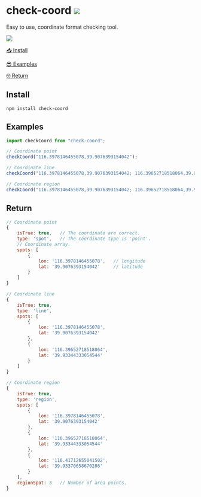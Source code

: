 # check-coord [![](https://img.shields.io/npm/v/check-coord.svg?style=flat)](https://www.npmjs.com/package/check-coord)

Easy to use, coordinate format checking tool.

[![](https://img.shields.io/github/stars/mk965/check-coord?style=social)](https://github.com/mk965/check-coord)

[📥 Install]("#install")

[😎 Examples]("#examples")

[🤓 Return]("#return")


<h2 id='tags'>Install</h2>

```shell
npm install check-coord
```

<h2 id='tags'>Examples</h2>

```js
import checkCoord from "check-coord";

// Coordinate point
checkCoord("116.3978146455078,39.9076393154042");

// Coordinate line
checkCoord("116.3978146455078,39.9076393154042; 116.39652718518064,39.93344333054544");

// Coordinate region
checkCoord("116.3978146455078,39.9076393154042; 116.39652718518064,39.93344333054544; 116.41712655041502,39.93370658670286");
```

<h2 id='tags'>Return</h2>

```js
// Coordinate point
{
    isTrue: true,   // The coordinate are correct.
    type: 'spot',   // The coordinate type is 'point'.
    // Coordinate array.
    spots: [
        {
            lon: '116.3978146455078',   // longitude
            lat: '39.9076393154042'     // latitude
        }
    ]
}

// Coordinate line
{
    isTrue: true,
    type: 'line',
    spots: [
        { 
            lon: '116.3978146455078', 
            lat: '39.9076393154042' 
        },
        { 
            lon: '116.39652718518064', 
            lat: '39.93344333054544' 
        }
    ]
}

// Coordinate region
{
    isTrue: true,
    type: 'region',
    spots: [
        { 
            lon: '116.3978146455078', 
            lat: '39.9076393154042' 
        },
        { 
            lon: '116.39652718518064', 
            lat: '39.93344333054544' 
        },
        { 
            lon: '116.41712655041502', 
            lat: '39.93370658670286' 
        }
    ],
    regionSpot: 3   // Number of area points.
}

```
